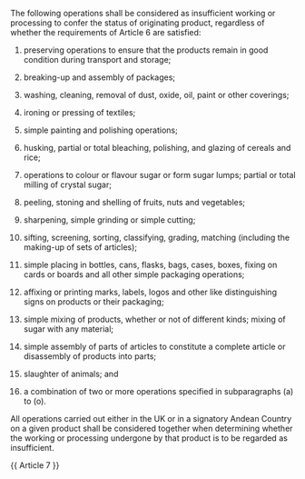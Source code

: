 The following operations shall be considered as insufficient working or processing to confer the status of originating product, regardless of whether the requirements of Article 6 are satisfied:

1. preserving operations to ensure that the products remain in good condition during transport and storage;

2. breaking-up and assembly of packages;

3. washing, cleaning, removal of dust, oxide, oil, paint or other coverings;

4. ironing or pressing of textiles;

5. simple painting and polishing operations;

6. husking, partial or total bleaching, polishing, and glazing of cereals and rice;

7. operations to colour or flavour sugar or form sugar lumps; partial or total milling of crystal sugar;

8. peeling, stoning and shelling of fruits, nuts and vegetables;

9. sharpening, simple grinding or simple cutting;

10. sifting, screening, sorting, classifying, grading, matching (including the making-up of sets of articles);

11. simple placing in bottles, cans, flasks, bags, cases, boxes, fixing on cards or boards and all other simple packaging operations;

12. affixing or printing  marks, labels, logos and other like distinguishing signs on products or their packaging;

13. simple mixing of products, whether or not of different kinds; mixing of sugar with any material;

14. simple assembly of parts of articles to constitute a complete article or disassembly of products into parts;

15. slaughter of animals; and

16. a combination of two or more operations specified in subparagraphs (a) to (o).

All operations carried out either in the UK or in a signatory Andean Country on a given product shall be considered together when determining whether the working or processing undergone by that product is to be regarded as insufficient.

{{ Article 7 }}
